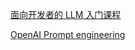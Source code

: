 [面向开发者的 LLM 入门课程](https://datawhalechina.github.io/prompt-engineering-for-developers/#/C1/2.%20%E6%8F%90%E7%A4%BA%E5%8E%9F%E5%88%99%20Guidelines?id=%e4%b8%80%e3%80%81%e5%8e%9f%e5%88%99%e4%b8%80-%e7%bc%96%e5%86%99%e6%b8%85%e6%99%b0%e3%80%81%e5%85%b7%e4%bd%93%e7%9a%84%e6%8c%87%e4%bb%a4)

[OpenAI Prompt engineering](https://platform.openai.com/docs/guides/prompt-engineering)